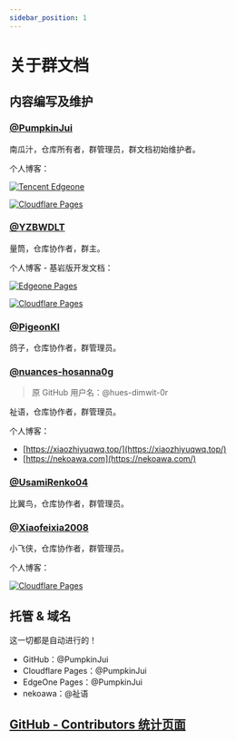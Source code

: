 ```yaml
---
sidebar_position: 1
---
```


# 关于群文档

## 内容编写及维护

### [@PumpkinJui](https://github.com/PumpkinJui)

南瓜汁，仓库所有者，群管理员，群文档初始维护者。

个人博客：

[![Tencent Edgeone](/badges/edgeone.svg)](https://www.pumpkinjui.com/)

[![Cloudflare Pages](/badges/cloudflare.svg)](https://pumpkinjui.pages.dev/)

### [@YZBWDLT](https://github.com/YZBWDLT)

量筒，仓库协作者，群主。

个人博客 - 基岩版开发文档：

[![Edgeone Pages](/badges/edgeone.svg)](https://mcdevdoc.nekoawa.com/)

[![Cloudflare Pages](/badges/cloudflare.svg)](https://yzbwdlt.pages.dev/)

### [@PigeonKI](https://github.com/PigeonKI)

鸽子，仓库协作者，群管理员。

### [@nuances-hosanna0g](https://github.com/nuances-hosanna0g)

> 原 GitHub 用户名：@hues-dimwit-0r

祉语，仓库协作者，群管理员。

个人博客：

- [https://xiaozhiyuqwq.top/](https://xiaozhiyuqwq.top/)
- [https://nekoawa.com](https://nekoawa.com/)

### [@UsamiRenko04](https://github.com/UsamiRenko04)

比翼鸟，仓库协作者，群管理员。

### [@Xiaofeixia2008](https://github.com/Xiaofeixia2008)

小飞侠，仓库协作者，群管理员。

个人博客：

[![Cloudflare Pages](/badges/cloudflare.svg)](https://wstd.pages.dev/)

## 托管 & 域名

这一切都是自动进行的！

- GitHub：@PumpkinJui
- Cloudflare Pages：@PumpkinJui
- EdgeOne Pages：@PumpkinJui
- nekoawa：@祉语

## [GitHub - Contributors 统计页面](https://github.com/PumpkinJui/groupdocs/graphs/contributors)
